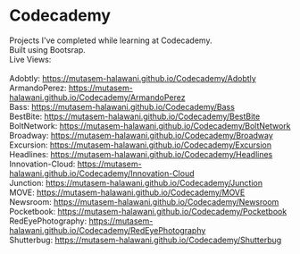 # Codecademy

Projects I've completed while learning at Codecademy.<br>
Built using Bootsrap.<br>
Live Views:<br>
<br>
Adobtly: https://mutasem-halawani.github.io/Codecademy/Adobtly<br>
ArmandoPerez: https://mutasem-halawani.github.io/Codecademy/ArmandoPerez<br>
Bass: https://mutasem-halawani.github.io/Codecademy/Bass<br>
BestBite: https://mutasem-halawani.github.io/Codecademy/BestBite<br>
BoltNetwork: https://mutasem-halawani.github.io/Codecademy/BoltNetwork<br>
Broadway: https://mutasem-halawani.github.io/Codecademy/Broadway<br>
Excursion: https://mutasem-halawani.github.io/Codecademy/Excursion<br>
Headlines: https://mutasem-halawani.github.io/Codecademy/Headlines<br>
Innovation-Cloud: https://mutasem-halawani.github.io/Codecademy/Innovation-Cloud<br>
Junction: https://mutasem-halawani.github.io/Codecademy/Junction<br>
MOVE: https://mutasem-halawani.github.io/Codecademy/MOVE<br>
Newsroom: https://mutasem-halawani.github.io/Codecademy/Newsroom<br>
Pocketbook: https://mutasem-halawani.github.io/Codecademy/Pocketbook<br>
RedEyePhotography: https://mutasem-halawani.github.io/Codecademy/RedEyePhotography<br>
Shutterbug: https://mutasem-halawani.github.io/Codecademy/Shutterbug<br>
